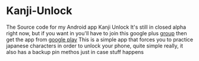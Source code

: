 # Kanji-Unlock
The Source code for my Android app Kanji Unlock
It's still in closed alpha right now, but if you want in you'll have to join this google plus [group](https://plus.google.com/communities/104613637533901871221) then get the app from [google play](https://play.google.com/apps/testing/co.mide.kanjiunlock)
This is a simple app that forces you to practice japanese characters in order to unlock your phone, quite simple really, it also has a backup pin methos just in case stuff happens
